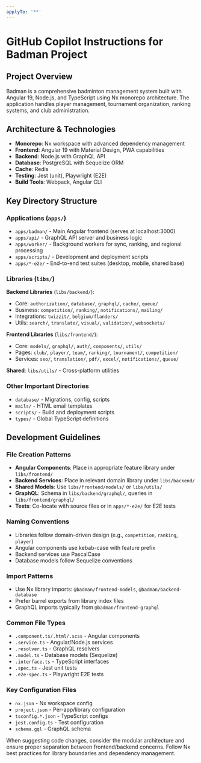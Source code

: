 ```yaml
---
applyTo: '**'
---
```


# GitHub Copilot Instructions for Badman Project

## Project Overview
Badman is a comprehensive badminton management system built with Angular 19, Node.js, and TypeScript using Nx monorepo architecture. The application handles player management, tournament organization, ranking systems, and club administration.

## Architecture & Technologies
- **Monorepo**: Nx workspace with advanced dependency management
- **Frontend**: Angular 19 with Material Design, PWA capabilities
- **Backend**: Node.js with GraphQL API
- **Database**: PostgreSQL with Sequelize ORM
- **Cache**: Redis
- **Testing**: Jest (unit), Playwright (E2E)
- **Build Tools**: Webpack, Angular CLI

## Key Directory Structure

### Applications (`apps/`)
- `apps/badman/` - Main Angular frontend (serves at localhost:3000)
- `apps/api/` - GraphQL API server and business logic
- `apps/worker/` - Background workers for sync, ranking, and regional processing
- `apps/scripts/` - Development and deployment scripts
- `apps/*-e2e/` - End-to-end test suites (desktop, mobile, shared base)

### Libraries (`libs/`)
**Backend Libraries** (`libs/backend/`):
- Core: `authorization/`, `database/`, `graphql/`, `cache/`, `queue/`
- Business: `competition/`, `ranking/`, `notifications/`, `mailing/`
- Integrations: `twizzit/`, `belgium/flanders/`
- Utils: `search/`, `translate/`, `visual/`, `validation/`, `websockets/`

**Frontend Libraries** (`libs/frontend/`):
- Core: `models/`, `graphql/`, `auth/`, `components/`, `utils/`
- Pages: `club/`, `player/`, `team/`, `ranking/`, `tournament/`, `competition/`
- Services: `seo/`, `translation/`, `pdf/`, `excel/`, `notifications/`, `queue/`

**Shared**: `libs/utils/` - Cross-platform utilities

### Other Important Directories
- `database/` - Migrations, config, scripts
- `mails/` - HTML email templates
- `scripts/` - Build and deployment scripts
- `types/` - Global TypeScript definitions

## Development Guidelines

### File Creation Patterns
- **Angular Components**: Place in appropriate feature library under `libs/frontend/`
- **Backend Services**: Place in relevant domain library under `libs/backend/`
- **Shared Models**: Use `libs/frontend/models/` or `libs/utils/`
- **GraphQL**: Schema in `libs/backend/graphql/`, queries in `libs/frontend/graphql/`
- **Tests**: Co-locate with source files or in `apps/*-e2e/` for E2E tests

### Naming Conventions
- Libraries follow domain-driven design (e.g., `competition`, `ranking`, `player`)
- Angular components use kebab-case with feature prefix
- Backend services use PascalCase
- Database models follow Sequelize conventions

### Import Patterns
- Use Nx library imports: `@badman/frontend-models`, `@badman/backend-database`
- Prefer barrel exports from library index files
- GraphQL imports typically from `@badman/frontend-graphql`

### Common File Types
- `.component.ts/.html/.scss` - Angular components
- `.service.ts` - Angular/Node.js services  
- `.resolver.ts` - GraphQL resolvers
- `.model.ts` - Database models (Sequelize)
- `.interface.ts` - TypeScript interfaces
- `.spec.ts` - Jest unit tests
- `.e2e-spec.ts` - Playwright E2E tests

### Key Configuration Files
- `nx.json` - Nx workspace config
- `project.json` - Per-app/library configuration
- `tsconfig.*.json` - TypeScript configs
- `jest.config.ts` - Test configuration
- `schema.gql` - GraphQL schema

When suggesting code changes, consider the modular architecture and ensure proper separation between frontend/backend concerns. Follow Nx best practices for library boundaries and dependency management.
